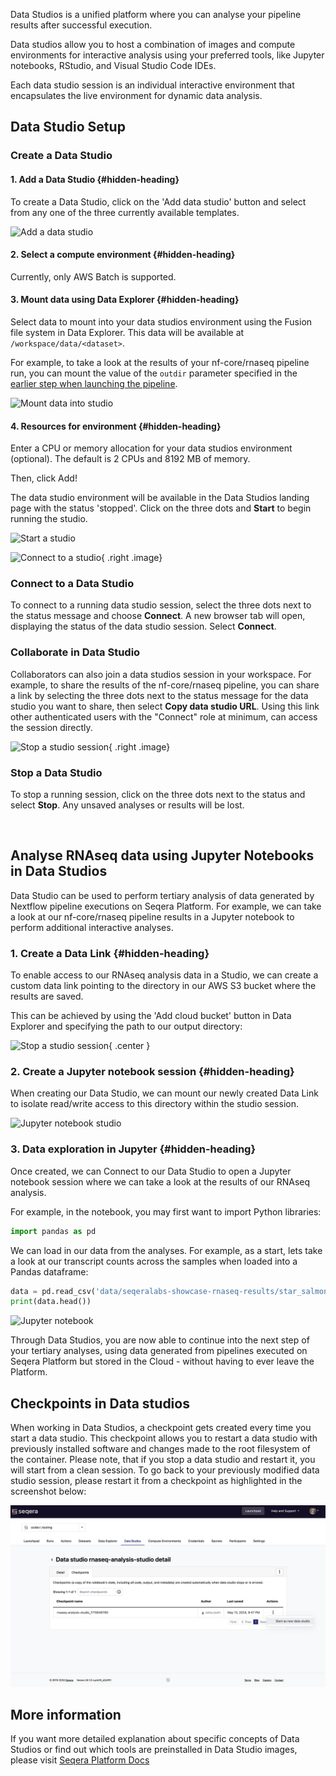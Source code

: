 Data Studios is a unified platform where you can analyse your pipeline results after successful execution.

Data studios allow you to host a combination of images and compute environments for interactive analysis using your preferred tools, like Jupyter notebooks, RStudio, and Visual Studio Code IDEs.

Each data studio session is an individual interactive environment that encapsulates the live environment for dynamic data analysis.

## Data Studio Setup

### Create a Data Studio

#### 1. Add a Data Studio {#hidden-heading}

To create a Data Studio, click on the 'Add data studio' button and select from any one of the three currently available templates.

![Add a data studio](assets/create-data-studio.gif)

#### 2. Select a compute environment {#hidden-heading}

Currently, only AWS Batch is supported.

#### 3. Mount data using Data Explorer {#hidden-heading}

Select data to mount into your data studios environment using the Fusion file system in Data Explorer. This data will be available at `/workspace/data/<dataset>`.

For example, to take a look at the results of your nf-core/rnaseq pipeline run, you can mount the value of the `outdir` parameter specified in the [earlier step when launching the pipeline](./launch_pipeline.md).

![Mount data into studio](assets/mount-data-into-studio.gif)

#### 4. Resources for environment {#hidden-heading}

Enter a CPU or memory allocation for your data studios environment (optional). The default is 2 CPUs and 8192 MB of memory.

Then, click Add!

The data studio environment will be available in the Data Studios landing page with the status 'stopped'. Click on the three dots and **Start** to begin running the studio.

![Start a studio](assets/start-studio.gif)

![Connect to a studio](assets/connect-to-studio.png){ .right .image}

### Connect to a Data Studio

To connect to a running data studio session, select the three dots next to the status message and choose **Connect**. A new browser tab will open, displaying the status of the data studio session. Select **Connect**.
<br>
<div style="clear: both;"></div>

### Collaborate in Data Studio

Collaborators can also join a data studios session in your workspace. For example, to share the results of the nf-core/rnaseq pipeline, you can share a link by selecting the three dots next to the status message for the data studio you want to share, then select **Copy data studio URL**. Using this link other authenticated users with the "Connect" role at minimum, can access the session directly.
<div style="clear: both;"></div>

![Stop a studio session](assets/stop-a-studio.png){ .right .image}
### Stop a Data Studio

To stop a running session, click on the three dots next to the status and select **Stop**. Any unsaved analyses or results will be lost.<br>
<div style="clear: both;"></div>

<br>

## Analyse RNAseq data using Jupyter Notebooks in Data Studios

Data Studio can be used to perform tertiary analysis of data generated by Nextflow pipeline executions on Seqera Platform. For example, we can take a look at our nf-core/rnaseq pipeline results in a Jupyter notebook to perform additional interactive analyses.

### 1. Create a Data Link {#hidden-heading}
To enable access to our RNAseq analysis data in a Studio, we can create a custom data link pointing to the directory in our AWS S3 bucket where the results are saved. 

This can be achieved by using the 'Add cloud bucket' button in Data Explorer and specifying the path to our output directory:

![Stop a studio session](assets/create-a-data-link.png){ .center }


### 2. Create a Jupyter notebook session {#hidden-heading}
When creating our Data Studio, we can mount our newly created Data Link to isolate read/write access to this directory within the studio session.

![Jupyter notebook studio](assets/data-studio-create-jupyter.gif)

### 3. Data exploration in Jupyter {#hidden-heading}
Once created, we can Connect to our Data Studio to open a Jupyter notebook session where we can take a look at the results of our RNAseq analysis. 

For example, in the notebook, you may first want to import Python libraries:

```python
import pandas as pd
```

We can load in our data from the analyses. For example, as a start, lets take a look at our transcript counts across the samples when loaded into a Pandas dataframe:

```python
data = pd.read_csv('data/seqeralabs-showcase-rnaseq-results/star_salmon/salmon.merged.gene_counts.tsv', sep='\t', index_col=0)
print(data.head())
```

![Jupyter notebook](assets/data-studio-jupyter-notebook-example.png)


Through Data Studios, you are now able to continue into the next step of your tertiary analyses, using data generated from pipelines executed on Seqera Platform but stored in the Cloud - without having to ever leave the Platform.

## Checkpoints in Data studios

When working in Data Studios, a checkpoint gets created every time you start a data studio. This checkpoint allows you to restart a data studio with previously installed software and changes made to the root filesystem of the container. Please note, that if you stop a data studio and restart it, you will start from a clean session. To go back to your previously modified data studio session, please restart it from a checkpoint as highlighted in the screenshot below:

![alt text](assets/data-studio-checkpoints.png)


## More information

If you want more detailed explanation about specific concepts of Data Studios or find out which tools are preinstalled in Data Studio images, please visit [Seqera Platform Docs](https://docs.seqera.io/platform/23.4.0/data/data-studios)